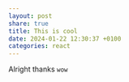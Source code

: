 ```yaml
---
layout: post
share: true
title: This is cool
date: 2024-01-22 12:30:37 +0100
categories: react
---
```



Alright thanks `wow`